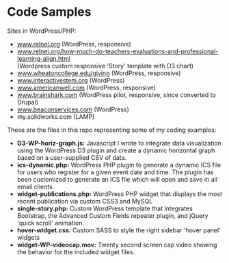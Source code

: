 # Code Samples
Sites in WordPress/PHP:
* www.relnei.org (WordPress, responsive)
* www.relnei.org/how-much-do-teachers-evaluations-and-professional-learning-align.html  
   (Wordpress  custom responsive 'Story' template with D3 chart)
* www.wheatoncollege.edu/giving (WordPress, responsive)
* www.interactivestem.org (WordPress)
* www.americanwell.com (WordPress, responsive)
* www.brainshark.com (WordPress pilot, responsive, since converted to Drupal)
* www.beaconservices.com (WordPress)
* my.solidworks.com (LAMP)

These are the files in this repo representing some of my coding examples:

* **D3-WP-horiz-graph.js:** Javascript I wrote to integrate data visualization using the WordPress D3 plugin and create a dynamic horizontal graph based on a user-supplied CSV of data.
* **ics-dynamic.php:** WordPress PHP plugin to generate a dynamic ICS file for users who register for a given event date and time. The plugin has been customized to generate an ICS file which will open and save in all email clients.
* **widget-publications.php:** WordPress PHP widget that displays the most recent publication via custom CSS3 and MySQL 
* **single-story.php:** Custom WordPress template that integrates Bootstrap, the Advanced Custom Fields repeater plugin, and jQuery 'quick scroll' animation.
* **hover-widget.css:** Custom SASS to style the right sidebar 'hover panel' widgets
* **widget-WP-videocap.mov:** Twenty second screen cap video showing the behavior for the included widget files.


